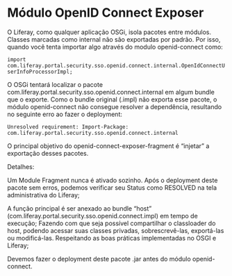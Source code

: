Módulo OpenID Connect Exposer
==============================

O Liferay, como qualquer aplicação OSGi, isola pacotes entre módulos. Classes marcadas como internal não são exportadas por padrão. Por isso, quando você tenta importar algo através do modulo openid-connect como:

`import com.liferay.portal.security.sso.openid.connect.internal.OpenIdConnectUserInfoProcessorImpl;`

O OSGi tentará localizar o pacote com.liferay.portal.security.sso.openid.connect.internal em algum bundle que o exporte. Como o bundle original (.impl) não exporta esse pacote, o módulo openid-connect não consegue resolver a dependência, resultando no seguinte erro ao fazer o deployment:

`Unresolved requirement: Import-Package: com.liferay.portal.security.sso.openid.connect.internal`

O principal objetivo do openid-connect-exposer-fragment é “injetar” a exportação desses pacotes.

Detalhes:

Um Module Fragment nunca é ativado sozinho. Após o deployment deste pacote sem erros, podemos verificar seu Status como RESOLVED na tela administrativa do Liferay;

A função principal é ser anexado ao bundle “host” (com.liferay.portal.security.sso.openid.connect.impl) em tempo de execução;
Fazendo com que seja possível compartilhar o classloader do host, podendo acessar suas classes privadas, sobrescrevê-las, exportá-las ou modificá-las. Respeitando as boas práticas implementadas no OSGI e Liferay;

Devemos fazer o deployment deste pacote .jar antes do módulo openid-connect.
